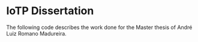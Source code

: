 # IoTP Dissertation

The following code describes the work done for the Master thesis of André Luiz Romano Madureira.

